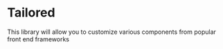 # Tailored
This library will allow you to customize various components from popular front end frameworks
